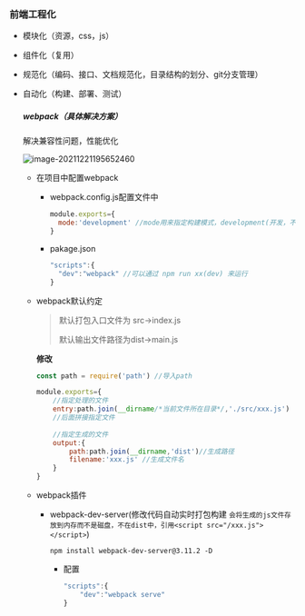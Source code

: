 ### 前端工程化

- 模块化（资源，css，js）

- 组件化（复用）

- 规范化（编码、接口、文档规范化，目录结构的划分、git分支管理）

- 自动化（构建、部署、测试）

  #####  webpack（具体解决方案）

   解决兼容性问题，性能优化

  ![image-20211221195652460](C:\Users\Administrator\AppData\Roaming\Typora\typora-user-images\image-20211221195652460.png)

  

  - 在项目中配置webpack

    - webpack.config.js配置文件中

      ```js
      module.exports={
      	mode:'development' //mode用来指定构建模式，development(开发，不会压缩mian.js,但打包速度会缩短)、production(生产,生成的main.js会被压缩，体积变小，但打包时间变长)
      }
      ```

    - pakage.json

      ```js
      "scripts":{
      	"dev":"webpack" //可以通过 npm run xx(dev) 来运行
      }
      ```

  - webpack默认约定

    > 默认打包入口文件为 src->index.js
    >
    > 默认输出文件路径为dist->main.js

    **修改**

    ```js
    const path = require('path') //导入path
    
    module.exports={
        //指定处理的文件
    	entry:path.join(__dirname/*当前文件所在目录*/,'./src/xxx.js')
        //后面拼接指定文件
        
        //指定生成的文件
        output:{
        	path:path.join(__dirname,'dist')//生成路径
        	filename:'xxx.js' //生成文件名
    	}
    }
    ```

  - webpack插件

    - webpack-dev-server(修改代码自动实时打包构建 `会将生成的js文件存放到内存而不是磁盘，不在dist中，引用<script src="/xxx.js"></script>`)

      `npm install webpack-dev-server@3.11.2 -D  `

      - 配置

        ```js
        "scripts":{
        	"dev":"webpack serve"
        }
        ```

        

      

      



